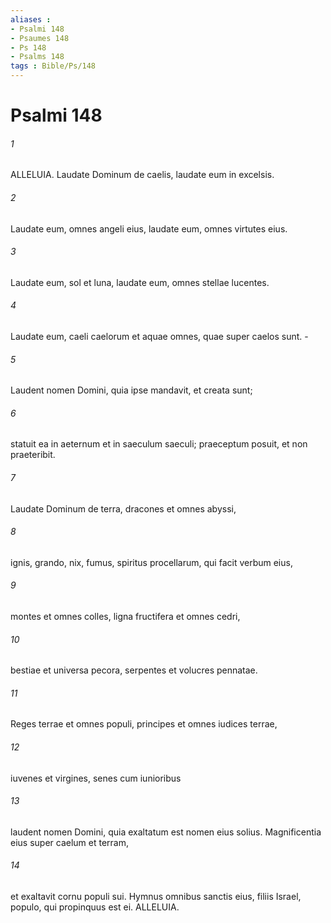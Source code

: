 ```yaml
---
aliases : 
- Psalmi 148
- Psaumes 148
- Ps 148
- Psalms 148
tags : Bible/Ps/148
---
```


# Psalmi 148

###### 1
ALLELUIA. Laudate Dominum de caelis, laudate eum in excelsis.
###### 2
Laudate eum, omnes angeli eius, laudate eum, omnes virtutes eius.
###### 3
Laudate eum, sol et luna, laudate eum, omnes stellae lucentes.
###### 4
Laudate eum, caeli caelorum et aquae omnes, quae super caelos sunt. -
###### 5
Laudent nomen Domini, quia ipse mandavit, et creata sunt;
###### 6
statuit ea in aeternum et in saeculum saeculi; praeceptum posuit, et non praeteribit.
###### 7
Laudate Dominum de terra, dracones et omnes abyssi,
###### 8
ignis, grando, nix, fumus, spiritus procellarum, qui facit verbum eius,
###### 9
montes et omnes colles, ligna fructifera et omnes cedri,
###### 10
bestiae et universa pecora, serpentes et volucres pennatae.
###### 11
Reges terrae et omnes populi, principes et omnes iudices terrae,
###### 12
iuvenes et virgines, senes cum iunioribus
###### 13
laudent nomen Domini, quia exaltatum est nomen eius solius. Magnificentia eius super caelum et terram,
###### 14
et exaltavit cornu populi sui. Hymnus omnibus sanctis eius, filiis Israel, populo, qui propinquus est ei. ALLELUIA.
